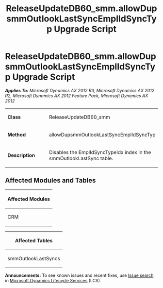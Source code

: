 ﻿---
title: ReleaseUpdateDB60_smm.allowDupsmmOutlookLastSyncEmplIdSyncTyp Upgrade Script
TOCTitle: ReleaseUpdateDB60_smm.allowDupsmmOutlookLastSyncEmplIdSyncTyp Upgrade Script
ms:assetid: 9d61e335-9263-924f-675b-c639ac242b93
ms:mtpsurl: https://msdn.microsoft.com/en-us/library/JJ736624(v=AX.60)
ms:contentKeyID: 49710066
ms.date: 05/18/2015
mtps_version: v=AX.60
---

# ReleaseUpdateDB60\_smm.allowDupsmmOutlookLastSyncEmplIdSyncTyp Upgrade Script 


_**Applies To:** Microsoft Dynamics AX 2012 R3, Microsoft Dynamics AX 2012 R2, Microsoft Dynamics AX 2012 Feature Pack, Microsoft Dynamics AX 2012_

<table>
<colgroup>
<col style="width: 50%" />
<col style="width: 50%" />
</colgroup>
<tbody>
<tr class="odd">
<td><p><strong>Class</strong></p></td>
<td><p>ReleaseUpdateDB60_smm</p></td>
</tr>
<tr class="even">
<td><p><strong>Method</strong></p></td>
<td><p>allowDupsmmOutlookLastSyncEmplIdSyncTyp</p></td>
</tr>
<tr class="odd">
<td><p><strong>Description</strong></p></td>
<td><p>Disables the EmplIdSyncTypeIdx index in the smmOutlookLastSync table.</p></td>
</tr>
</tbody>
</table>


## Affected Modules and Tables

<table>
<colgroup>
<col style="width: 100%" />
</colgroup>
<thead>
<tr class="header">
<th><p>Affected Modules</p></th>
</tr>
</thead>
<tbody>
<tr class="odd">
<td><p>CRM</p></td>
</tr>
</tbody>
</table>


<table>
<colgroup>
<col style="width: 100%" />
</colgroup>
<thead>
<tr class="header">
<th><p>Affected Tables</p></th>
</tr>
</thead>
<tbody>
<tr class="odd">
<td><p>smmOutlookLastSyncs</p></td>
</tr>
</tbody>
</table>

  
**Announcements:** To see known issues and recent fixes, use [Issue search](http://go.microsoft.com/fwlink/?linkid=389258) in [Microsoft Dynamics Lifecycle Services](http://go.microsoft.com/fwlink/?linkid=306505) (LCS).

